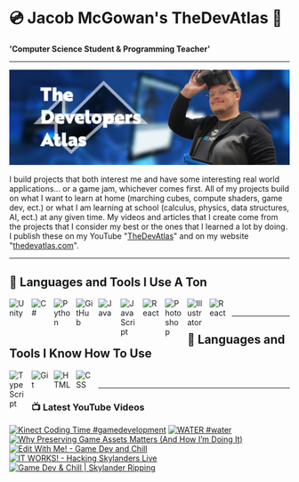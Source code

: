 # 💿 Jacob McGowan's TheDevAtlas 💽

**'Computer Science Student & Programming Teacher'**

---

!["Banner"](/photos/banner.png)

I build projects that both interest me and have some interesting real world applications... or a game jam, whichever comes first. All of my projects build on what I want to learn at home (marching cubes, compute shaders, game dev, ect.) or what I am learning at school (calculus, physics, data structures, AI, ect.) at any given time. My videos and articles that I create come from the projects that I consider my best or the ones that I learned a lot by doing. I publish these on my YouTube "[TheDevAtlas](https://www.youtube.com/@thedevatlas)" and on my website "[thedevatlas.com](https://www.thedevatlas.com/)".

---

## 💾 Languages and Tools I Use A Ton

<img align="left" alt="Unity" width="30px" style="padding-right:10px;" src="https://cdn.jsdelivr.net/gh/devicons/devicon@latest/icons/unity/unity-original.svg" />
<img align="left" alt="C#" width="30px" style="padding-right:10px;" src="https://cdn.jsdelivr.net/gh/devicons/devicon@latest/icons/csharp/csharp-original.svg" />
<img align="left" alt="Python" width="30px" style="padding-right:10px;" src="https://cdn.jsdelivr.net/gh/devicons/devicon@latest/icons/python/python-original.svg" />
<img align="left" alt="GitHub" width="30px" style="padding-right:10px;" src="https://cdn.jsdelivr.net/gh/devicons/devicon/icons/github/github-original.svg" />
<img align="left" alt="Java" width="30px" style="padding-right:10px;" src="https://cdn.jsdelivr.net/gh/devicons/devicon/icons/java/java-original.svg"/>
<img align="left" alt="JavaScript" width="30px" style="padding-right:10px;" src="https://cdn.jsdelivr.net/gh/devicons/devicon/icons/javascript/javascript-plain.svg" />
<img align="left" alt="React" width="30px" style="padding-right:10px;" src="https://cdn.jsdelivr.net/gh/devicons/devicon/icons/react/react-original.svg" />
<img align="left" alt="Photoshop" width="30px" style="padding-right:10px;" src="https://cdn.jsdelivr.net/gh/devicons/devicon@latest/icons/photoshop/photoshop-original.svg" />
<img align="left" alt="Illustrator" width="30px" style="padding-right:10px;" src="https://cdn.jsdelivr.net/gh/devicons/devicon@latest/icons/illustrator/illustrator-plain.svg" />
<img align="left" alt="React" width="30px" style="padding-right:10px;" src="https://cdn.jsdelivr.net/gh/devicons/devicon@latest/icons/premierepro/premierepro-original.svg" />

<br />

---

## 🧠 Languages and Tools I Know How To Use

<img align="left" alt="TypeScript" width="30px" style="padding-right:10px;" src="https://cdn.jsdelivr.net/gh/devicons/devicon/icons/typescript/typescript-plain.svg" />
<img align="left" alt="Git" width="30px" style="padding-right:10px;" src="https://cdn.jsdelivr.net/gh/devicons/devicon/icons/git/git-original.svg" />
<img align="left" alt="HTML" width="30px" style="padding-right:10px;" src="https://cdn.jsdelivr.net/gh/devicons/devicon/icons/html5/html5-plain.svg" />
<img align="left" alt="CSS" width="30px" style="padding-right:10px;" src="https://cdn.jsdelivr.net/gh/devicons/devicon/icons/css3/css3-plain.svg" />

<br />

---

### 📺 Latest YouTube Videos

<!-- BEGIN YOUTUBE-CARDS -->
[![Kinect Coding Time #gamedevelopment](https://ytcards.demolab.com/?id=YPfvCCwOv1A&title=Kinect+Coding+Time+%23gamedevelopment&lang=en&timestamp=1726065838&background_color=%230d1117&title_color=%23ffffff&stats_color=%23dedede&max_title_lines=1&width=250&border_radius=5 "Kinect Coding Time #gamedevelopment")](https://www.youtube.com/watch?v=YPfvCCwOv1A)
[![WATER #water](https://ytcards.demolab.com/?id=rpEwdCtGHfA&title=WATER+%23water&lang=en&timestamp=1725970524&background_color=%230d1117&title_color=%23ffffff&stats_color=%23dedede&max_title_lines=1&width=250&border_radius=5 "WATER #water")](https://www.youtube.com/watch?v=rpEwdCtGHfA)
[![Why Preserving Game Assets Matters (And How I’m Doing It)](https://ytcards.demolab.com/?id=yj5JVR5vx4k&title=Why+Preserving+Game+Assets+Matters+%28And+How+I%E2%80%99m+Doing+It%29&lang=en&timestamp=1725952650&background_color=%230d1117&title_color=%23ffffff&stats_color=%23dedede&max_title_lines=1&width=250&border_radius=5 "Why Preserving Game Assets Matters (And How I’m Doing It)")](https://www.youtube.com/watch?v=yj5JVR5vx4k)
[![Edit With Me! - Game Dev and Chill](https://ytcards.demolab.com/?id=x9jCsU3QAmg&title=Edit+With+Me%21+-+Game+Dev+and+Chill&lang=en&timestamp=1725769748&background_color=%230d1117&title_color=%23ffffff&stats_color=%23dedede&max_title_lines=1&width=250&border_radius=5 "Edit With Me! - Game Dev and Chill")](https://www.youtube.com/watch?v=x9jCsU3QAmg)
[![IT WORKS! - Hacking Skylanders Live](https://ytcards.demolab.com/?id=S6uiZsaQzuM&title=IT+WORKS%21+-+Hacking+Skylanders+Live&lang=en&timestamp=1725547516&background_color=%230d1117&title_color=%23ffffff&stats_color=%23dedede&max_title_lines=1&width=250&border_radius=5 "IT WORKS! - Hacking Skylanders Live")](https://www.youtube.com/watch?v=S6uiZsaQzuM)
[![Game Dev & Chill | Skylander Ripping](https://ytcards.demolab.com/?id=eFG-ZVzlmn8&title=Game+Dev+%26+Chill+%7C+Skylander+Ripping&lang=en&timestamp=1725507421&background_color=%230d1117&title_color=%23ffffff&stats_color=%23dedede&max_title_lines=1&width=250&border_radius=5 "Game Dev & Chill | Skylander Ripping")](https://www.youtube.com/watch?v=eFG-ZVzlmn8)
<!-- END YOUTUBE-CARDS -->
#
